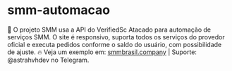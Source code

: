 # smm-automacao
🚀 O projeto SMM usa a API do VerifiedSc Atacado para automação de serviços SMM. O site é responsivo, suporta todos os serviços do provedor oficial e executa pedidos conforme o saldo do usuário, com possibilidade de ajuste. 🔥 Veja um exemplo em: [smmbrasil.company](https://smmbrasil.company/) | Suporte: @astrahvhdev no Telegram.  
